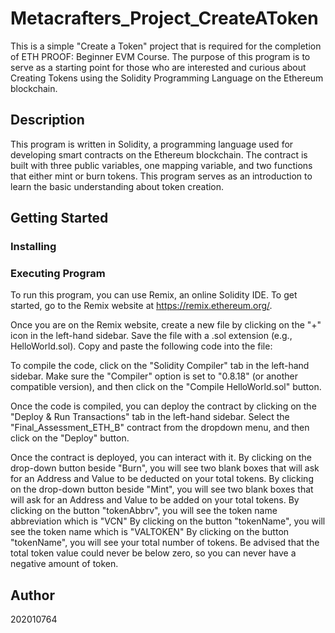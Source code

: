 # Metacrafters_Project_CreateAToken
This is a simple "Create a Token" project that is required for the completion of ETH PROOF: Beginner EVM Course. The purpose of this program is to serve as a starting point for those who are interested and curious about Creating Tokens using the Solidity Programming Language on the Ethereum blockchain.
## Description
This program is written in Solidity, a programming language used for developing smart contracts on the Ethereum blockchain. The contract is built with three public variables, one mapping variable, and two functions that either mint or burn tokens. This program serves as an introduction to learn the basic understanding about token creation.
## Getting Started
### Installing
### Executing Program
To run this program, you can use Remix, an online Solidity IDE. To get started, go to the Remix website at https://remix.ethereum.org/.

Once you are on the Remix website, create a new file by clicking on the "+" icon in the left-hand sidebar. Save the file with a .sol extension (e.g., HelloWorld.sol). Copy and paste the following code into the file:

To compile the code, click on the "Solidity Compiler" tab in the left-hand sidebar. Make sure the "Compiler" option is set to "0.8.18" (or another compatible version), and then click on the "Compile HelloWorld.sol" button.

Once the code is compiled, you can deploy the contract by clicking on the "Deploy & Run Transactions" tab in the left-hand sidebar. Select the "Final_Assessment_ETH_B" contract from the dropdown menu, and then click on the "Deploy" button.

Once the contract is deployed, you can interact with it.
By clicking on the drop-down button beside "Burn", you will see two blank boxes that will ask for an Address and Value to be deducted on your total tokens.
By clicking on the drop-down button beside "Mint", you will see two blank boxes that will ask for an Address and Value to be added on your total tokens.
By clicking on the button "tokenAbbrv", you will see the token name abbreviation which is "VCN"
By clicking on the button "tokenName", you will see the token name which is "VALTOKEN"
By clicking on the button "tokenName", you will see your total number of tokens.
Be advised that the total token value could never be below zero, so you can never have a negative amount of token.
## Author
202010764
